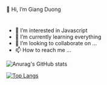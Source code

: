  👋 Hi, I’m Giang Duong
#
- 👀 I’m interested in Javascript
- 🌱 I’m currently learning everything
- 💞️ I’m looking to collaborate on ...
- 📫 How to reach me ...

<!---
giangduong1209/giangduong1209 is a ✨ special ✨ repository because its `README.md` (this file) appears on your GitHub profile.
You can click the Preview link to take a look at your changes.
--->

![Anurag's GitHub stats](https://github-readme-stats.vercel.app/api?username=giangduong1209&show_icons=true&theme=radical)

[![Top Langs](https://github-readme-stats.vercel.app/api/top-langs/?username=giangduong1209&layout=compact)](https://github.com/anuraghazra/github-readme-stats)

